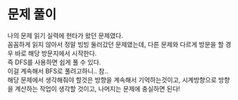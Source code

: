 # 문제 풀이

나의 문제 읽기 실력에 현타가 왔던 문제였다.   
꼼꼼하게 읽지 않아서 정말 빙빙 둘러갔던 문제였는데, 다른 문제와 다르게 방문을 할 경우 바로 해당 방문지에서 시작한다.  
즉 DFS를 사용하면 쉽게 풀 수 있다.   
이걸 계속해서 BFS로 풀려고하니.. 참..  
해당 문제에서 생각해줘야 할것은 방향을 계속해서 기억하는것이고, 시계방향으로 방향을 계산하는 작업이 생각할 것이고, 나머지는 문제에 충실하면 된다!